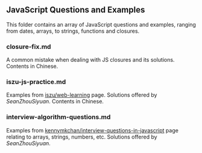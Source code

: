 ## JavaScript Questions and Examples

This folder contains an array of JavaScript questions and examples, ranging from dates, arrays, to strings, functions and closures.

### closure-fix.md

A common mistake when dealing with JS closures and its solutions. Contents in Chinese.

### iszu-js-practice.md

Examples from [iszu/web-learning](https://github.com/iszu/web-learning) page. Solutions offered by *SeanZhouSiyuan*. Contents in Chinese.

### interview-algorithm-questions.md

Examples from [kennymkchan/interview-questions-in-javascript](https://github.com/kennymkchan/interview-questions-in-javascript) page relating to arrays, strings, numbers, etc. Solutions offered by *SeanZhouSiyuan*.
